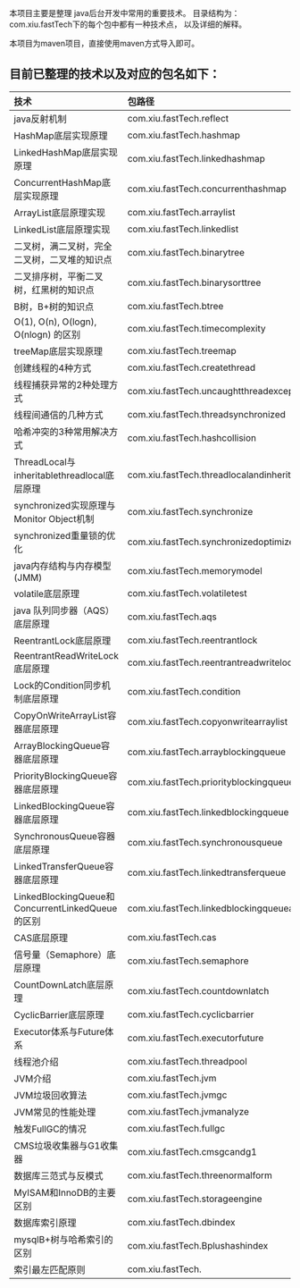  本项目主要是整理 java后台开发中常用的重要技术。 目录结构为：com.xiu.fastTech下的每个包中都有一种技术点， 以及详细的解释。
 
 本项目为maven项目，直接使用maven方式导入即可。

## 目前已整理的技术以及对应的包名如下：
|技术|包路径|
| :------ | :------ |
| java反射机制 						|				com.xiu.fastTech.reflect |
| HashMap底层实现原理					|				com.xiu.fastTech.hashmap |
| LinkedHashMap底层实现原理   	 		| 				com.xiu.fastTech.linkedhashmap |
| ConcurrentHashMap底层实现原理  		| 				com.xiu.fastTech.concurrenthashmap |
| ArrayList底层原理实现     				| 				com.xiu.fastTech.arraylist |
| LinkedList底层原理实现 				| 				com.xiu.fastTech.linkedlist |
| 二叉树，满二叉树，完全二叉树，二叉堆的知识点	|				com.xiu.fastTech.binarytree |
| 二叉排序树，平衡二叉树，红黑树的知识点    	|				com.xiu.fastTech.binarysorttree |		
| B树，B+树的知识点						|				com.xiu.fastTech.btree |	
| O(1), O(n), O(logn), O(nlogn) 的区别|				com.xiu.fastTech.timecomplexity |	
| treeMap底层实现原理					|				com.xiu.fastTech.treemap |
| 创建线程的4种方式						|				com.xiu.fastTech.createthread |
| 线程捕获异常的2种处理方式				|				com.xiu.fastTech.uncaughtthreadexception |
| 线程间通信的几种方式					|				com.xiu.fastTech.threadsynchronized |
| 哈希冲突的3种常用解决方式				|				com.xiu.fastTech.hashcollision|			
| ThreadLocal与inheritablethreadlocal底层原理|			com.xiu.fastTech.threadlocalandinheritablethreadlocal|	
| synchronized实现原理与 Monitor Object机制 |		 	com.xiu.fastTech.synchronize|
| synchronized重量锁的优化				|				com.xiu.fastTech.synchronizedoptimize|
| java内存结构与内存模型(JMM)			|				com.xiu.fastTech.memorymodel|
| volatile底层原理               	    		|				com.xiu.fastTech.volatiletest|
| java 队列同步器（AQS）底层原理			|				com.xiu.fastTech.aqs|
| ReentrantLock底层原理				|				com.xiu.fastTech.reentrantlock|
| ReentrantReadWriteLock底层原理		|				com.xiu.fastTech.reentrantreadwritelock|
| Lock的Condition同步机制底层原理		|				com.xiu.fastTech.condition|
| CopyOnWriteArrayList容器底层原理		|				com.xiu.fastTech.copyonwritearraylist|
| ArrayBlockingQueue容器底层原理		|				com.xiu.fastTech.arrayblockingqueue|
| PriorityBlockingQueue容器底层原理	|				com.xiu.fastTech.priorityblockingqueue|
| LinkedBlockingQueue容器底层原理		|				com.xiu.fastTech.linkedblockingqueue|
| SynchronousQueue容器底层原理			|				com.xiu.fastTech.synchronousqueue|
| LinkedTransferQueue容器底层原理		|				com.xiu.fastTech.linkedtransferqueue|
| LinkedBlockingQueue和ConcurrentLinkedQueue的区别		|				com.xiu.fastTech.linkedblockingqueueandconcurrentlinkedqueue|
| CAS底层原理							|				com.xiu.fastTech.cas|
| 信号量（Semaphore）底层原理			|				com.xiu.fastTech.semaphore|
| CountDownLatch底层原理				|				com.xiu.fastTech.countdownlatch|
| CyclicBarrier底层原理				|				com.xiu.fastTech.cyclicbarrier|
| Executor体系与Future体系				|				com.xiu.fastTech.executorfuture|
| 线程池介绍							|				com.xiu.fastTech.threadpool|
| JVM介绍							|				com.xiu.fastTech.jvm|
| JVM垃圾回收算法						|				com.xiu.fastTech.jvmgc|
| JVM常见的性能处理						|				com.xiu.fastTech.jvmanalyze|
| 触发FullGC的情况						|				com.xiu.fastTech.fullgc|
| CMS垃圾收集器与G1收集器				|				com.xiu.fastTech.cmsgcandg1|
| 数据库三范式与反模式					|				com.xiu.fastTech.threenormalform|
| MyISAM和InnoDB的主要区别				|				com.xiu.fastTech.storageengine|
| 数据库索引原理						|				com.xiu.fastTech.dbindex|
| mysqlB+树与哈希索引的区别				|				com.xiu.fastTech.Bplushashindex|
| 索引最左匹配原则						|				com.xiu.fastTech.|




